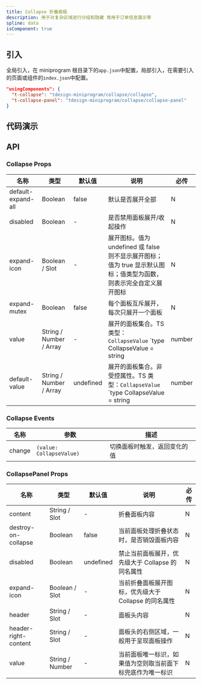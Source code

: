 ```yaml
---
title: Collapse 折叠面板
description: 用于对复杂区域进行分组和隐藏 常用于订单信息展示等
spline: data
isComponent: true
---
```


## 引入

全局引入，在 miniprogram 根目录下的`app.json`中配置，局部引入，在需要引入的页面或组件的`index.json`中配置。

```json
"usingComponents": {
  "t-collapse": "tdesign-miniprogram/collapse/collapse",
  "t-collapse-panel": "tdesign-miniprogram/collapse/collapse-panel"
}
```

## 代码演示

## API

### Collapse Props

名称 | 类型 | 默认值 | 说明 | 必传
-- | -- | -- | -- | --
default-expand-all | Boolean | false | 默认是否展开全部 | N
disabled | Boolean | - | 是否禁用面板展开/收起操作 | N
expand-icon | Boolean / Slot | - | 展开图标。值为 undefined 或 false 则不显示展开图标；值为 true 显示默认图标；值类型为函数，则表示完全自定义展开图标 | N
expand-mutex | Boolean | false | 每个面板互斥展开，每次只展开一个面板 | N
value | String / Number / Array | - | 展开的面板集合。TS 类型：`CollapseValue` `type CollapseValue = string | number | Array<CollapseValue>`。[详细类型定义](https://github.com/Tencent/tdesign-miniprogram/tree/develop/src/collapse/type.ts) | N
default-value | String / Number / Array | undefined | 展开的面板集合。非受控属性。TS 类型：`CollapseValue` `type CollapseValue = string | number | Array<CollapseValue>`。[详细类型定义](https://github.com/Tencent/tdesign-miniprogram/tree/develop/src/collapse/type.ts) | N

### Collapse Events

名称 | 参数 | 描述
-- | -- | --
change | `(value: CollapseValue)` | 切换面板时触发，返回变化的值

### CollapsePanel Props

名称 | 类型 | 默认值 | 说明 | 必传
-- | -- | -- | -- | --
content | String / Slot | - | 折叠面板内容 | N
destroy-on-collapse | Boolean | false | 当前面板处理折叠状态时，是否销毁面板内容 | N
disabled | Boolean | undefined | 禁止当前面板展开，优先级大于 Collapse 的同名属性 | N
expand-icon | Boolean / Slot | - | 当前折叠面板展开图标，优先级大于 Collapse 的同名属性 | N
header | String / Slot | - | 面板头内容 | N
header-right-content | String / Slot | - | 面板头的右侧区域，一般用于呈现面板操作 | N
value | String / Number | - | 当前面板唯一标识，如果值为空则取当前面下标兜底作为唯一标识 | N
